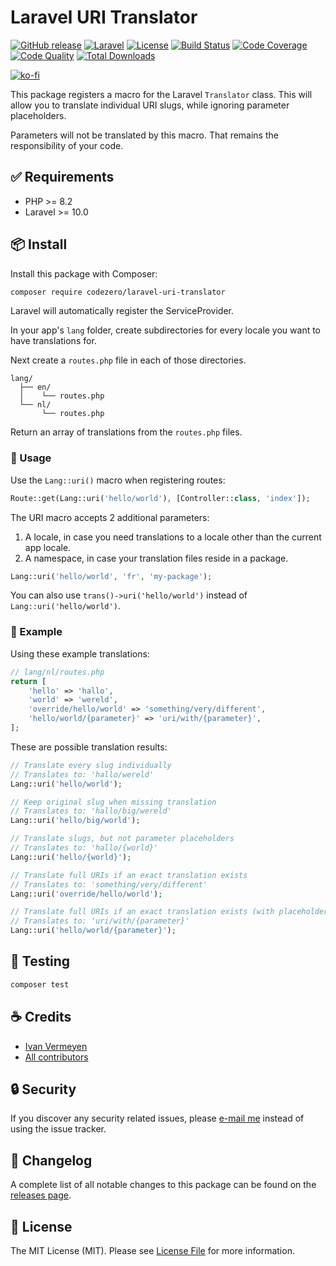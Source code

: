 # Laravel URI Translator

[![GitHub release](https://img.shields.io/github/release/codezero-be/laravel-uri-translator.svg?style=flat-square)](https://github.com/codezero-be/laravel-uri-translator/releases)
[![Laravel](https://img.shields.io/badge/laravel-12-red?style=flat-square&logo=laravel&logoColor=white)](https://laravel.com)
[![License](https://img.shields.io/packagist/l/codezero/laravel-uri-translator.svg?style=flat-square)](LICENSE.md)
[![Build Status](https://img.shields.io/github/actions/workflow/status/codezero-be/laravel-uri-translator/run-tests.yml?style=flat-square&logo=github&logoColor=white&label=tests)](https://github.com/codezero-be/laravel-uri-translator/actions)
[![Code Coverage](https://img.shields.io/codacy/coverage/ad6fcea152b449d380a187a375d0f7d7/master?style=flat-square)](https://app.codacy.com/gh/codezero-be/laravel-uri-translator)
[![Code Quality](https://img.shields.io/codacy/grade/ad6fcea152b449d380a187a375d0f7d7/master?style=flat-square)](https://app.codacy.com/gh/codezero-be/laravel-uri-translator)
[![Total Downloads](https://img.shields.io/packagist/dt/codezero/laravel-uri-translator.svg?style=flat-square)](https://packagist.org/packages/codezero/laravel-uri-translator)

[![ko-fi](https://www.ko-fi.com/img/githubbutton_sm.svg)](https://ko-fi.com/R6R3UQ8V)

This package registers a macro for the Laravel `Translator` class.
This will allow you to translate individual URI slugs, while ignoring parameter placeholders.

Parameters will not be translated by this macro. That remains the responsibility of your code.

## ✅ Requirements

- PHP >= 8.2
- Laravel >= 10.0

## 📦 Install

Install this package with Composer:

```bash
composer require codezero/laravel-uri-translator
```

Laravel will automatically register the ServiceProvider.

In your app's `lang` folder, create subdirectories for every locale you want to have translations for.

Next create a `routes.php` file in each of those directories.

```
lang/
  ├── en/
  │    └── routes.php
  └── nl/
       └── routes.php
```

Return an array of translations from the `routes.php` files.

### 🚀 Usage

Use the `Lang::uri()` macro when registering routes:

```php
Route::get(Lang::uri('hello/world'), [Controller::class, 'index']);
```

The URI macro accepts 2 additional parameters:

1. A locale, in case you need translations to a locale other than the current app locale.
2. A namespace, in case your translation files reside in a package.

```php
Lang::uri('hello/world', 'fr', 'my-package');
```

You can also use `trans()->uri('hello/world')` instead of `Lang::uri('hello/world')`.

### 🔌 Example

Using these example translations:

```php
// lang/nl/routes.php
return [
    'hello' => 'hallo',
    'world' => 'wereld',
    'override/hello/world' => 'something/very/different',
    'hello/world/{parameter}' => 'uri/with/{parameter}',
];
```

These are possible translation results:

```php
// Translate every slug individually
// Translates to: 'hallo/wereld'
Lang::uri('hello/world');

// Keep original slug when missing translation
// Translates to: 'hallo/big/wereld'
Lang::uri('hello/big/world');

// Translate slugs, but not parameter placeholders
// Translates to: 'hallo/{world}'
Lang::uri('hello/{world}');

// Translate full URIs if an exact translation exists
// Translates to: 'something/very/different'
Lang::uri('override/hello/world');

// Translate full URIs if an exact translation exists (with placeholder)
// Translates to: 'uri/with/{parameter}'
Lang::uri('hello/world/{parameter}');
```

## 🚧 Testing

```bash
composer test
```
## ☕️ Credits

- [Ivan Vermeyen](https://github.com/ivanvermeyen)
- [All contributors](https://github.com/codezero-be/laravel-uri-translator/contributors)

## 🔒 Security

If you discover any security related issues, please [e-mail me](mailto:ivan@codezero.be) instead of using the issue tracker.

## 📑 Changelog

A complete list of all notable changes to this package can be found on the
[releases page](https://github.com/codezero-be/laravel-uri-translator/releases).

## 📜 License

The MIT License (MIT). Please see [License File](LICENSE.md) for more information.
